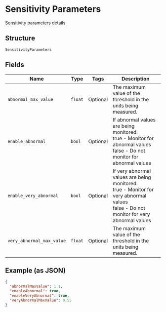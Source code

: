 
# Sensitivity Parameters

Sensitivity parameters details

## Structure

`SensitivityParameters`

## Fields

| Name | Type | Tags | Description |
|  --- | --- | --- | --- |
| `abnormal_max_value` | `float` | Optional | The maximum value of the threshold in the units being measured. |
| `enable_abnormal` | `bool` | Optional | If abnormal values are being monitored.<br />true - Monitor for abnormal values<br />false - Do not monitor for abnormal values |
| `enable_very_abnormal` | `bool` | Optional | If very abnormal values are being monitored.<br />true - Monitor for very abnormal values<br />false - Do not monitor for very abnormal values |
| `very_abnormal_max_value` | `float` | Optional | The maximum value of the threshold in the units being measured. |

## Example (as JSON)

```json
{
  "abnormalMaxValue": 1.1,
  "enableAbnormal": true,
  "enableVeryAbnormal": true,
  "veryAbnormalMaxValue": 0.55
}
```

